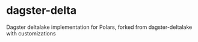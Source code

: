 # dagster-delta
Dagster deltalake implementation for Polars, forked from dagster-deltalake with customizations
